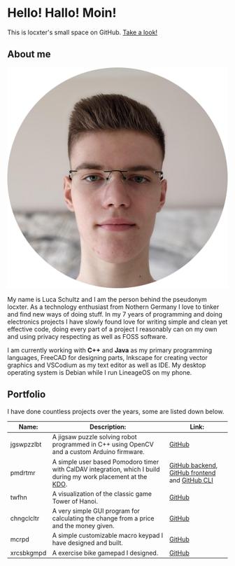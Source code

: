 # Hello! Hallo! Moin!

This is locxter's small space on GitHub. [Take a look!](https://github.com/locxter?tab=repositories)

## About me

![Portrait of me](portrait.png)

My name is Luca Schultz and I am the person behind the pseudonym locxter. As a technology enthusiast from Nothern Germany I love to tinker and find new ways of doing stuff. In my 7 years of programming and doing electronics projects I have slowly found love for writing simple and clean yet effective code, doing every part of a project I reasonably can on my own and using privacy respecting as well as FOSS software.

I am currently working with **C++** and **Java** as my primary programming languages, FreeCAD for designing parts, Inkscape for creating vector graphics and VSCodium as my text editor as well as IDE. My desktop operating system is Debian while I run LineageOS on my phone.

## Portfolio

I have done countless projects over the years, some are listed down below.

| Name: | Description: | Link: |
| --- | --- | --- |
| jgswpzzlbt | A jigsaw puzzle solving robot programmed in C++ using OpenCV and a custom Arduino firmware. | [GitHub](https://github.com/locxter/jgswpzzlbt) |
| pmdrtmr | A simple user based Pomodoro timer with CalDAV integration, which I build during my work placement at the [KDO](https://www.kdo.de). | [GitHub backend](https://github.com/locxter/pmdrtmr-backend), [GitHub frontend](https://github.com/locxter/pmdrtmr-frontend) and [GitHub CLI](https://github.com/locxter/pmdrtmr-cli) |
| twfhn | A visualization of the classic game Tower of Hanoi. | [GitHub](https://github.com/locxter/twrfhn) |
| chngclcltr | A very simple GUI program for calculating the change from a price and the money given. | [GitHub](https://github.com/locxter/chngclcltr) |
| mcrpd | A simple customizable macro keypad I have designed and built. | [GitHub](https://github.com/locxter/mcrpd) |
| xrcsbkgmpd | A exercise bike gamepad I designed.  | [GitHub](https://github.com/locxter/xrcsbkgmpd) |